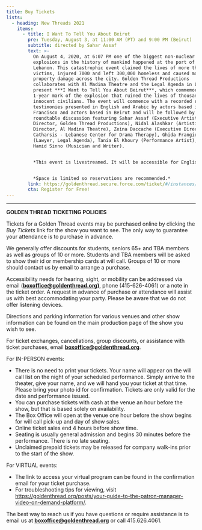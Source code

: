 ```yaml
---
title: Buy Tickets
lists:
  - heading: New Threads 2021
    items:
      - title: I Want To Tell You About Beirut
        pre: Tuesday, August 3, at 11:00 AM (PT) and 9:00 PM (Beirut)
        subtitle: directed by Sahar Assaf
        text: >-
          On August 4, 2020, at 6:07 PM one of the biggest non-nuclear
          explosions in the history of mankind happened at the port of Beirut,
          Lebanon. This catastrophic event claimed the lives of more than 200
          victims, injured 7000 and left 300,000 homeless and caused massive
          property damage across the city. Golden Thread Productions
          collaborates with Al Madina Theatre and the Legal Agenda in Lebanon to
          present ***I Want to Tell You About Beirut***, which commemorates the
          1-year mark of the explosion that ruined the lives of thousands of
          innocent civilians. The event will commence with a recorded reading of
          testimonies presented in English and Arabic by actors based in San
          Francisco and actors based in Beirut and will be followed by a live
          roundtable discussion featuring Sahar Assaf (Executive Artistic
          Director, Golden Thread Productions), Nidal Alashkar (Artistic
          Director, Al Madina Theatre), Zeina Daccache (Executive Director,
          Catharsis - Lebanese Center for Drama Therapy), Ghida Frangieh
          (Lawyer, Legal Agenda), Tania El Khoury (Performance Artist), and
          Hamid Sinno (Musician and Writer).


          *This event is livestreamed. It will be accessible for English and Arabic speaking audiences and will last for approximately 90 minutes.*


          *Space is limited so reservations are recommended.*
        link: https://goldenthread.secure.force.com/ticket/#/instances/a0F3Z00000rP1F9UAK
        cta: Register for Free!
---
```

- - -

**GOLDEN THREAD TICKETING POLICIES**

Tickets for a Golden Thread events may be purchased online by clicking the *Buy Tickets* link for the show you want to see. The only way to guarantee your attendance is to purchase in advance.

We generally offer discounts for students, seniors 65+ and TBA members as well as groups of 10 or more. Students and TBA members will be asked to show their id or membership cards at will call. Groups of 10 or more should contact us by email to arrange a purchase.

Accessibility needs for hearing, sight, or mobility can be addressed via email (**[boxoffice@goldenthread.org](mailto:boxoffice@goldenthread.org))**, phone (415-626-4061) or a note in the ticket order. A request in advance of purchase or attendance will assist us with best accommodating your party. Please be aware that we do not offer listening devices.

Directions and parking information for various venues and other show information can be found on the main production page of the show you wish to see.

For ticket exchanges, cancellations, group discounts, or assistance with ticket purchases, email **[boxoffice@goldenthread.org](mailto:boxoffice@goldenthread.org)**.

For IN-PERSON events:

* There is no need to print your tickets. Your name will appear on the will call list on the night of your scheduled performance. Simply arrive to the theater, give your name, and we will hand you your ticket at that time. Please bring your photo id for confirmation. Tickets are only valid for the date and performance issued.
* You can purchase tickets with cash at the venue an hour before the show, but that is based solely on availability.
* The Box Office will open at the venue one hour before the show begins for will call pick-up and day of show sales.
* Online ticket sales end 4 hours before show time.
* Seating is usually general admission and begins 30 minutes before the performance. There is no late seating.
* Unclaimed prepaid tickets may be released for company walk-ins prior to the start of the show.

For VIRTUAL events:

* The link to access your virtual program can be found in the confirmation email for your ticket purchase.
* For troubleshooting tips for viewing, visit https://goldenthread.org/posts/your-guide-to-the-patron-manager-video-on-demand-platform/.

The best way to reach us if you have questions or require assistance is to email us at **[boxoffice@goldenthread.org](mailto:boxoffice@goldenthread.org)** or call 415.626.4061.